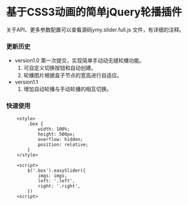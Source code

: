 # 基于CSS3动画的简单jQuery轮播插件

关于API、更多参数配置可以查看源码ymy.slider.full.js 文件，有详细的注释。
### 更新历史
- version1.0 第一次提交，实现简单手动动无缝轮播功能。
    1. 可自定义切换按钮和自动创建。
    2. 轮播图片根据盒子节点的宽高进行自适应。
- version1.1 
    1. 增加自动轮播与手动轮播的相互切换。

### 快速使用
```
    <style>
        .box {
            width: 100%;   
            height: 500px;
            overflow: hidden;
            position: relative;
        }
    </style>  
     
    <script>
        $('.box').easySlider({
            imgs: imgs,
            left: '.left',
            right: '.right',
        })
    <script>
```
